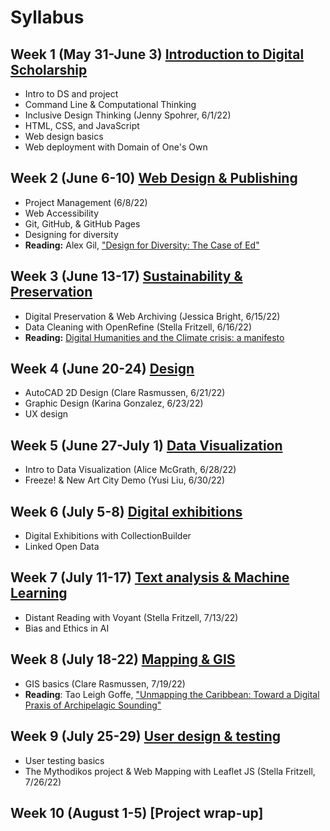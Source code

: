 # Syllabus

## Week 1 (May 31-June 3) [Introduction to Digital Scholarship](weeks/01-intro.md)

- Intro to DS and project
- Command Line & Computational Thinking
- Inclusive Design Thinking (Jenny Spohrer, 6/1/22)
- HTML, CSS, and JavaScript
- Web design basics
- Web deployment with Domain of One's Own

## Week 2 (June 6-10) [Web Design & Publishing](weeks/02-webdev.md)

- Project Management (6/8/22)
- Web Accessibility
- Git, GitHub, & GitHub Pages
- Designing for diversity
- **Reading:** Alex Gil, ["Design for Diversity: The Case of Ed"](https://des4div.library.northeastern.edu/design-for-diversity-the-case-of-ed-alex-gil/#more-1888)

## Week 3 (June 13-17) [Sustainability & Preservation](weeks/03-pres.md)

- Digital Preservation & Web Archiving (Jessica Bright, 6/15/22)
- Data Cleaning with OpenRefine (Stella Fritzell, 6/16/22)
- **Reading:** [Digital Humanities and the Climate crisis: a manifesto](https://dhc-barnard.github.io/dhclimate/) 

## Week 4 (June 20-24) [Design](weeks/04-design.md)

- AutoCAD 2D Design (Clare Rasmussen, 6/21/22)
- Graphic Design (Karina Gonzalez, 6/23/22)
- UX design

## Week 5 (June 27-July 1) [Data Visualization](weeks/05-viz.md)

- Intro to Data Visualization (Alice McGrath, 6/28/22)
- Freeze! & New Art City Demo (Yusi Liu, 6/30/22)

## Week 6 (July 5-8) [Digital exhibitions](weeks/06-exhib.md)

- Digital Exhibitions with CollectionBuilder
- Linked Open Data

## Week 7 (July 11-17) [Text analysis & Machine Learning](weeks/07-text.md)

- Distant Reading with Voyant (Stella Fritzell, 7/13/22)
- Bias and Ethics in AI

## Week 8 (July 18-22) [Mapping & GIS](weeks/08-map.md)

- GIS basics (Clare Rasmussen, 7/19/22)
- **Reading**: Tao Leigh Goffe, ["Unmapping the Caribbean: Toward a Digital Praxis of Archipelagic Sounding"](http://archipelagosjournal.org/issue05/goffe-unmapping.html)

## Week 9 (July 25-29) [User design & testing](weeks/09-ux.md)

- User testing basics
- The Mythodikos project & Web Mapping with Leaflet JS (Stella Fritzell, 7/26/22)

## Week 10 (August 1-5) [Project wrap-up]
